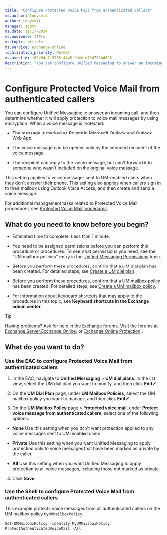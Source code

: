 ```yaml
---
title: "Configure Protected Voice Mail from authenticated callers"
ms.author: tonysmit
author: tonysmit
manager: scotv
ms.date: 11/17/2014
ms.audience: ITPro
ms.topic: article
ms.service: exchange-online
localization_priority: Normal
ms.assetid: f69e94a7-9768-4445-9ded-e78d732bd623
description: "You can configure Unified Messaging to answer an incoming call, and then determine whether it will apply protection to voice mail messages by using encryption. When a voice message is protected:"
---
```


# Configure Protected Voice Mail from authenticated callers

You can configure Unified Messaging to answer an incoming call, and then determine whether it will apply protection to voice mail messages by using encryption. When a voice message is protected:
  
- The message is marked as Private in Microsoft Outlook and Outlook Web App. 
    
- The voice message can be opened only by the intended recipient of the voice message.
    
- The recipient can reply to the voice message, but can't forward it to someone who wasn't included on the original voice message.
    
This setting applies to voice messages sent to UM-enabled users when they don't answer their phone. This setting also applies when callers sign in to their mailbox using Outlook Voice Access, and then create and send a voice message. 
  
For additional management tasks related to Protected Voice Mail procedures, see [Protected Voice Mail procedures](protected-voice-mail-procedures.md).
  
## What do you need to know before you begin?

- Estimated time to complete: Less than 1 minute.
    
- You need to be assigned permissions before you can perform this procedure or procedures. To see what permissions you need, see the "UM mailbox policies" entry in the [Unified Messaging Permissions](http://technet.microsoft.com/library/d326c3bc-8f33-434a-bf02-a83cc26a5498.aspx) topic. 
    
- Before you perform these procedures, confirm that a UM dial plan has been created. For detailed steps, see [Create a UM dial plan](../../voice-mail-unified-messaging/connect-voice-mail-system/create-um-dial-plan.md).
    
- Before you perform these procedures, confirm that a UM mailbox policy has been created. For detailed steps, see [Create a UM mailbox policy](../../voice-mail-unified-messaging/set-up-voice-mail/create-um-mailbox-policy.md).
    
- For information about keyboard shortcuts that may apply to the procedures in this topic, see **Keyboard shortcuts in the Exchange admin center**.
    
> [!TIP]
> Having problems? Ask for help in the Exchange forums. Visit the forums at [Exchange Server](https://go.microsoft.com/fwlink/p/?linkId=60612),[Exchange Online](https://go.microsoft.com/fwlink/p/?linkId=267542), or [Exchange Online Protection](https://go.microsoft.com/fwlink/p/?linkId=285351).. 
  
## What do you want to do?

### Use the EAC to configure Protected Voice Mail from authenticated callers

1. In the EAC, navigate to **Unified Messaging** \> **UM dial plans**. In the list view, select the UM dial plan you want to modify, and then click **Edit**![Edit icon](../../media/ITPro_EAC_EditIcon.gif).
    
2. On the **UM Dial Plan** page, under **UM Mailbox Policies**, select the UM mailbox policy you want to manage, and then click **Edit**![Edit icon](../../media/ITPro_EAC_EditIcon.gif). 
    
3. On the **UM Mailbox Policy** page \> **Protected voice mail**, under **Protect voice message from authenticated callers**, select one of the following options:
    
  - **None** Use this setting when you don't want protection applied to any voice messages sent to UM-enabled users. 
    
  - **Private** Use this setting when you want Unified Messaging to apply protection only to voice messages that have been marked as private by the caller. 
    
  - **All** Use this setting when you want Unified Messaging to apply protection to all voice messages, including those not marked as private. 
    
4. Click **Save**.
    
### Use the Shell to configure Protected Voice Mail from authenticated callers

This example protects voice messages from all authenticated callers on the UM mailbox policy  `MyUMMailboxPolicy`.
  
```
Set-UMMailboxPolicy -identity MyUMMailboxPolicy ProtectAuthenticatedVoiceMail -All
```


